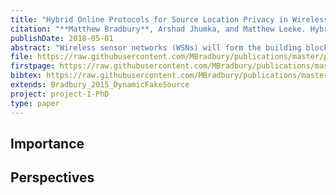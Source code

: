 ```yaml
---
title: "Hybrid Online Protocols for Source Location Privacy in Wireless Sensor Networks"
citation: "**Matthew Bradbury**, Arshad Jhumka, and Matthew Leeke. Hybrid Online Protocols for Source Location Privacy in Wireless Sensor Networks. *Journal of Parallel and Distributed Computing*, 115:67–81, May 2018. [doi:10.1016/j.jpdc.2018.01.006](https://doi.org/10.1016/j.jpdc.2018.01.006)."
publishDate: 2018-05-01
abstract: "Wireless sensor networks (WSNs) will form the building blocks of many novel applications such as asset monitoring. These applications will have to guarantee that the location of the occurrence of specific events is kept private from attackers, in what is called the source location privacy (SLP) problem. Fake sources have been used in numerous techniques, however, the solution’s efficiency is typically achieved by fine-tuning parameters at compile time. This is undesirable as WSN conditions may change. In this paper, we first present an SLP algorithm – Dynamic – that estimates the relevant parameters at runtime and show that it provides a high level of SLP, albeit at the expense of a high number of messages. To address this, we provide a hybrid online algorithm – DynamicSPR – that uses directed random walks for the fake sources allocation strategy to reduce energy usage. We perform simulations of the various protocols we present and our results show that DynamicSPR provides a similar level of SLP as when parameters are optimised at compile-time, with a lower number of messages sent."
file: https://raw.githubusercontent.com/MBradbury/publications/master/papers/JPDC2018.pdf
firstpage: https://raw.githubusercontent.com/MBradbury/publications/master/firstpages/JPDC2018.svg
bibtex: https://raw.githubusercontent.com/MBradbury/publications/master/bibtex/Bradbury_2018_HybridOnlineProtocols.bib
extends: Bradbury_2015_DynamicFakeSource
project: project-1-PhD
type: paper
---
```


<!-- readmore -->

## Importance

## Perspectives


